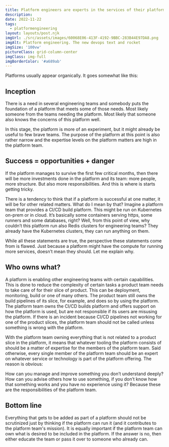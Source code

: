 ```yaml
---
title: Platform engineers are experts in the services of their platform
description: 
date: 2022-11-22
tags:
  - platformengineering
layout: layouts/post.njk
imgUrl: ./src/assets/images/60068E06-413F-4192-9BBC-283B44E97DA8.png
imgAlt: Platform engineering. The new devops text and rocket
imgSize: '100vw'
pictureClass: grid-column-center
imgClass: img-full
imgBorderColor: '#a689ab'
---
```


Platforms usually appear organically. It goes somewhat like this:

## Inception

There is a need in several engineering teams and somebody puts the foundation of a platform that meets some of those needs. Most likely someone from the teams needing the platform. Most likely that someone also knows the concerns of this platform well. 

In this stage, the platform is more of an experiment, but it might already be useful to few brave teams. The purpose of the platform at this point is also rather narrow and the expertise levels on the platform matters are high in the platform team.

## Success = opportunities + danger

If the platform manages to survive the first few critical months, then there will be more investments done in the platform and its team: more people, more structure. But also more responsibilities. And this is where is starts getting tricky. 

There is a tendency to think that if a platform is successful at one matter, it will be for other related matters. What do I mean by that? Imagine a platform team that provides a CI/CD build platform. This might be run on Kubernetes on-prem or in cloud. It’s basically some containers serving https, some runners and some databases, right? Well, from this point of view, why couldn’t this platform run also Redis clusters for engineering teams? They already have the Kubernetes clusters, they can run anything on them. 

While all these statements are true, the perspective these statements come from is flawed. Just because a platform might have the compute for running more services, doesn’t mean they should. Let me explain why.

## Who owns what?

A platform is enabling other engineering teams with certain capabilities. This is done to reduce the complexity of certain tasks a product team needs to take care of for their slice of product. This can be deployment, monitoring, build or one of many others. The product team still owns the build pipelines of its slice, for example, and does so by using the platform. The platform team owns the CI/CD builds platform and offers support on how the platform is used, but are not responsible if its users are misusing the platform. If there is an incident because CI/CD pipelines not working for one of the product slices, the platform team should not be called unless something is wrong with the platform.

With the platform team owning everything that is not related to a product slice in the platform, it means that whatever tooling the platform consists of should be a matter of expertise for the members of the platform team. Said otherwise, every single member of the platform team should be an expert on whatever service or technology is part of the platform offering. The reason is obvious:

How can you manage and improve something you don’t understand deeply? How can you advise others how to use something, if you don’t know how that something works and you have no experience using it? Because these are the responsibilities of the platform team.

## Bottom line

Everything that gets to be added as part of a platform should not be scrutinized just by thinking if the platform can run it (and it contributes to the platform team's mission). It is equally important if the platform team can own what is desired to be included in the platform. If the answer is no, then either educate the team or pass it over to someone who already can.